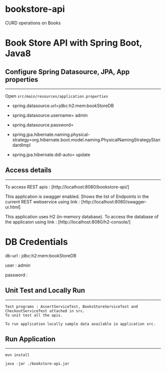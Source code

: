 # bookstore-api
CURD operations on Books 
# Book Store API with Spring Boot, Java8

## Configure Spring Datasource, JPA, App properties
-------------------------------------------------------------------------------------
Open `src/main/resources/application.properties`

- spring.datasource.url=jdbc:h2:mem:bookStoreDB
- spring.datasource.username= admin
- spring.datasource.password= 

- spring.jpa.hibernate.naming.physical-strategy=org.hibernate.boot.model.naming.PhysicalNamingStrategyStandardImpl
- spring.jpa.hibernate.ddl-auto= update


## Access details
-------------------------------------------------------------------------------------
To access REST apis : [http://localhost:8080/bookstore-api/]

This application is swagger enabled.
Shows the list of Endpoints in the current REST webservice using link : [http://localhost:8080/swagger-ui.html]

This application uses H2 (in-memory database).
To access the database of the applicaion using link : [http://localhost:8080/h2-console/]

# DB Credentials
db-url : jdbc:h2:mem:bookStoreDB

user : admin

password :


## Unit Test and Locally Run
-------------------------------------------------------------------------------------
```
Test programs : AssertServiceTest, BooksStoreServiceTest and CheckoutServiceTest attached in src.
To unit test all the apis.
```
```
To run application locally sample data available in application src.
```


## Run Application
-------------------------------------------------------------------------------------
```
mvn install
```
```
java -jar ./bookstore-api.jar
```
